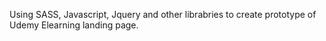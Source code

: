 Using SASS, Javascript, Jquery and other librabries to create prototype of Udemy Elearning landing page. 
